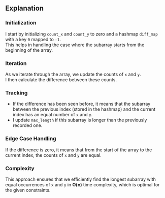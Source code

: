 ## Explanation

### Initialization  
I start by initializing `count_x` and `count_y` to zero and a hashmap `diff_map` with a key `0` mapped to `-1`.  
This helps in handling the case where the subarray starts from the beginning of the array.  

### Iteration  
As we iterate through the array, we update the counts of `x` and `y`.  
I then calculate the difference between these counts.  

### Tracking  
- If the difference has been seen before, it means that the subarray between the previous index (stored in the hashmap) and the current index has an equal number of `x` and `y`.  
- I update `max_length` if this subarray is longer than the previously recorded one.  

### Edge Case Handling  
If the difference is zero, it means that from the start of the array to the current index, the counts of `x` and `y` are equal.  

### Complexity  
This approach ensures that we efficiently find the longest subarray with equal occurrences of `x` and `y` in **O(n)** time complexity, which is optimal for the given constraints.  
